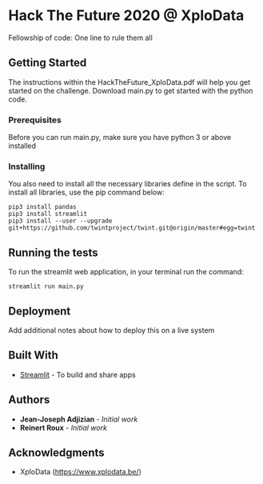 # Hack The Future 2020 @ XploData

Fellowship of code: One line to rule them all 

## Getting Started

The instructions within the HackTheFuture_XploData.pdf will help you get started on the challenge.
Download main.py to get started with the python code. 

### Prerequisites

Before you can run main.py, make sure you have python 3 or above installed

### Installing

You also need to install all the necessary libraries define in the script.
To install all libraries, use the pip command below:

```
pip3 install pandas
pip3 install streamlit
pip3 install --user --upgrade git+https://github.com/twintproject/twint.git@origin/master#egg=twint
```

## Running the tests

To run the streamlit web application, in your terminal run the command:

```
streamlit run main.py
```


## Deployment

Add additional notes about how to deploy this on a live system

## Built With

* [Streamlit](https://www.streamlit.io/) - To build and share apps


## Authors

* **Jean-Joseph Adjizian** - *Initial work* 
* **Reinert Roux** - *Initial work* 


## Acknowledgments

* XploData (https://www.xplodata.be/)

